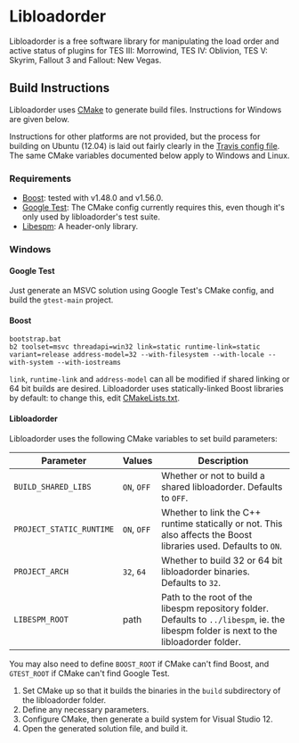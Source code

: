 # Libloadorder

Libloadorder is a free software library for manipulating the load order and active status of plugins for TES III: Morrowind, TES IV: Oblivion, TES V: Skyrim, Fallout 3 and Fallout: New Vegas.


## Build Instructions

Libloadorder uses [CMake](http://cmake.org) to generate build files. Instructions for Windows are given below.

Instructions for other platforms are not provided, but the process for building on Ubuntu (12.04) is laid out fairly clearly in the [Travis config file](.travis.yml). The same CMake variables documented below apply to Windows and Linux.

### Requirements

* [Boost](http://www.boost.org): tested with v1.48.0 and v1.56.0.
* [Google Test](https://code.google.com/p/googletest/): The CMake config currently requires this, even though it's only used by libloadorder's test suite.
* [Libespm](http://github.com/WrinklyNinja/libespm): A header-only library.

### Windows

#### Google Test

Just generate an MSVC solution using Google Test's CMake config, and build the `gtest-main` project.

#### Boost

```
bootstrap.bat
b2 toolset=msvc threadapi=win32 link=static runtime-link=static variant=release address-model=32 --with-filesystem --with-locale --with-system --with-iostreams
```

`link`, `runtime-link` and `address-model` can all be modified if shared linking or 64 bit builds are desired. Libloadorder uses statically-linked Boost libraries by default: to change this, edit [CMakeLists.txt](CMakeLists.txt).

#### Libloadorder

Libloadorder uses the following CMake variables to set build parameters:

Parameter | Values | Description
----------|--------|------------
`BUILD_SHARED_LIBS` | `ON`, `OFF` | Whether or not to build a shared libloadorder. Defaults to `OFF`.
`PROJECT_STATIC_RUNTIME` | `ON`, `OFF` | Whether to link the C++ runtime statically or not. This also affects the Boost libraries used. Defaults to `ON`.
`PROJECT_ARCH` | `32`, `64` | Whether to build 32 or 64 bit libloadorder binaries. Defaults to `32`.
`LIBESPM_ROOT` | path | Path to the root of the libespm repository folder. Defaults to `../libespm`, ie. the libespm folder is next to the libloadorder folder.

You may also need to define `BOOST_ROOT` if CMake can't find Boost, and `GTEST_ROOT` if CMake can't find Google Test.

1. Set CMake up so that it builds the binaries in the `build` subdirectory of the libloadorder folder.
2. Define any necessary parameters.
3. Configure CMake, then generate a build system for Visual Studio 12.
4. Open the generated solution file, and build it.
